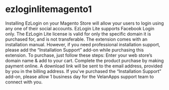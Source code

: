 # ezloginlitemagento1
Installing EzLogin on your Magento Store will allow your users to login using any one of their social accounts. EzLogin Lite supports Facebook Login only. The EzLogin Lite license is valid for only the specific domain it is purchased for, and is not transferable. The extension comes with an installation manual. However, if you need professional installation support, please add the “Installation Support” add-on while purchasing this extension. To purchase, just follow these steps: Enter your web store’s domain name &amp; add to your cart. Complete the product purchase by making payment online. A download link will be sent to the email address, provided by you in the billing address. If you’ve purchased the “Installation Support” add-on, please allow 1 business day for the VelanApps support team to connect with you.
